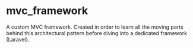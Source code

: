 # mvc_framework
A custom MVC framework. Created in order to learn all the moving parts behind this architectural pattern before diving into a dedicated framework (Laravel).
